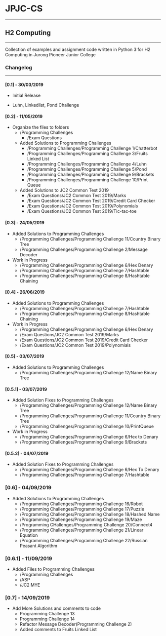 # JPJC-CS

---

## H2 Computing

---

Collection of examples and assignment code written in Python 3 for H2 Computing in Jurong Pioneer Junior College

### Changelog

---

#### [0.1] - 30/03/2019

- Initial Release

- Luhn, Linkedlist, Pond Challenge

#### [0.2] - 11/05/2019

- Organize the files to folders
  - /Programming Challenges
    - /Exam Questions
  - Added Solutions to Programming Challenges
    - /Programming Challenges/Programming Challenge 1/Chatterbot
    - /Programming Challenges/Programming Challenge 3/Fruits Linked List
    - /Programming Challenges/Programming Challenge 4/Luhn
    - /Programming Challenges/Programming Challenge 5/Pond
    - /Programming Challenges/Programming Challenge 9/Brackets
    - /Programming Challenges/Programming Challenge 10/Print Queue
  - Added Solutions to JC2 Common Test 2019
    - /Exam Questions/JC2 Common Test 2019/Marks
    - /Exam Questions/JC2 Common Test 2019/Credit Card Checker
    - /Exam Questions/JC2 Common Test 2019/Polynomials
    - /Exam Questions/JC2 Common Test 2019/Tic-tac-toe

#### [0.3] - 24/05/2019

- Added Solutions to Programming Challenges
  - /Programming Challenges/Programming Challenge 11/Country Binary Tree
  - /Programming Challenges/Programming Challenge 2/Message Decoder
- Work in Progress
  - /Programming Challenges/Programming Challenge 6/Hex Denary
  - /Programming Challenges/Programming Challenge 7/Hashtable
  - /Programming Challenges/Programming Challenge 8/Hashtable Chaining

#### [0.4] - 26/06/2019

- Added Solutions to Programming Challenges
  - /Programming Challenges/Programming Challenge 7/Hashtable
  - /Programming Challenges/Programming Challenge 8/Hashtable Chaining
- Work in Progress
  - /Programming Challenges/Programming Challenge 6/Hex Denary
  - /Exam Questions/JC2 Common Test 2019/Marks
  - /Exam Questions/JC2 Common Test 2019/Credit Card Checker
  - /Exam Questions/JC2 Common Test 2019/Polynomials

#### [0.5] - 03/07/2019

- Added Solutions to Programming Challenges
  - /Programming Challenges/Programming Challenge 12/Name Binary Tree

#### [0.5.1] - 03/07/2019

- Added Solution Fixes to Programming Challenges
  - /Programming Challenges/Programming Challenge 12/Name Binary Tree
  - /Programming Challenges/Programming Challenge 11/Country Binary Tree
  - /Programming Challenges/Programming Challenge 10/PrintQueue
- Work in Progress
  - /Programming Challenges/Programming Challenge 6/Hex to Denary
  - /Programming Challenges/Programming Challenge 9/Brackets

#### [0.5.2] - 04/07/2019

- Added Solution Fixes to Programming Challenges
  - /Programming Challenges/Programming Challenge 6/Hex To Denary
  - /Programming Challenges/Programming Challenge 7/Hashtable

### [0.6] - 04/09/2019

- Added Solutions to Programming Challenges
  - /Programming Challenges/Programming Challenge 16/Robot
  - /Programming Challenges/Programming Challenge 17/Puzzle
  - /Programming Challenges/Programming Challenge 18/Hashed Name
  - /Programming Challenges/Programming Challenge 19/Maze
  - /Programming CHallenges/Programming Challenge 20/Connect4
  - /Programming Challenges/Programming Challenge 21/Linear Equation
  - /Programming Challenges/Programming Challenge 22/Russian Peasant Algorithm

### [0.6.1] - 11/09/2019

- Added Files to Programming Challenges
  - /Programming Challenges
  - /ASP
  - /JC2 MYE

### [0.7] - 14/09/2019

- Add More Solutions and comments to code
  - Programming Challenge 13
  - Programming Challenge 14
  - Refactor Message Decoder(Programming Challenge 2)
  - Added comments to Fruits Linked List

